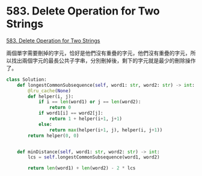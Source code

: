 # 583. Delete Operation for Two Strings

[583. Delete Operation for Two Strings](https://leetcode.com/problems/delete-operation-for-two-strings/)

兩個單字需要刪掉的字元，恰好是他們沒有重疊的字元，他們沒有重疊的字元，所以找出兩個字元的最長公共子字串，分別刪掉後，剩下的字元就是最少的刪除操作了。

```python
class Solution:
    def longestCommonSubsequence(self, word1: str, word2: str) -> int:
        @lru_cache(None)
        def helper(i, j):
            if i == len(word1) or j == len(word2):
                return 0
            if word1[i] == word2[j]:
                return 1 + helper(i+1, j+1)
            else:
                return max(helper(i+1, j), helper(i, j+1))
        return helper(0, 0)


    def minDistance(self, word1: str, word2: str) -> int:
        lcs = self.longestCommonSubsequence(word1, word2)

        return len(word1) + len(word2) - 2 * lcs
```

